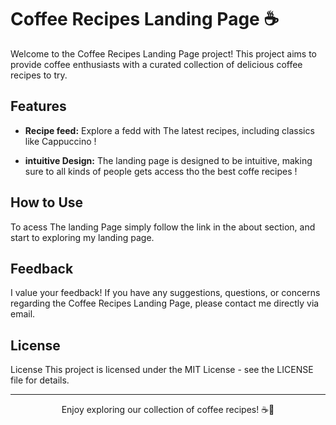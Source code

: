 # Coffee Recipes Landing Page ☕

Welcome to the Coffee Recipes Landing Page project! This project aims to provide coffee enthusiasts with a curated collection of delicious coffee recipes to try. 
## Features

- **Recipe feed:** Explore a fedd with The latest recipes, including classics like Cappuccino !

- **intuitive Design:** The landing page is designed to be intuitive, making sure to all kinds of people gets access tho the best coffe recipes !

## How to Use
To acess The landing Page simply follow the link in the about section, and start to exploring my landing page.

## Feedback
I value your feedback! If you have any suggestions, questions, or concerns regarding the Coffee Recipes Landing Page, please contact me directly via email.

## License
License
This project is licensed under the MIT License - see the LICENSE file for details.

<hr>
<p align=center>Enjoy exploring our collection of coffee recipes! ☕️🌟</p>

